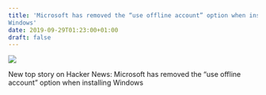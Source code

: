 ```yaml
---
title: 'Microsoft has removed the “use offline account” option when installing
Windows'
date: 2019-09-29T01:23:00+01:00
draft: false
---
```


![](https://ifttt.com/images/no_image_card.png)  

New top story on Hacker News: Microsoft has removed the “use offline account” option when installing Windows
